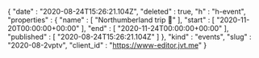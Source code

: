 {
  "date" : "2020-08-24T15:26:21.104Z",
  "deleted" : true,
  "h" : "h-event",
  "properties" : {
    "name" : [ "Northumberland trip 🌌" ],
    "start" : [ "2020-11-20T00:00:00+00:00" ],
    "end" : [ "2020-11-24T00:00:00+00:00" ],
    "published" : [ "2020-08-24T15:26:21.104Z" ]
  },
  "kind" : "events",
  "slug" : "2020-08-2vptv",
  "client_id" : "https://www-editor.jvt.me"
}
